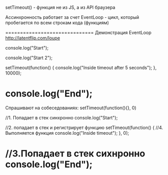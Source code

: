 setTimeout() - функция не из JS, а из API браузера

Ассинхронность работает за счет EventLoop - цикл, который пробегается по всем строкам кода (функциям)

==============================
Демонстрация EventLoop
http://latentflip.com/loupe

console.log("Start");

console.log("Start 2");

setTimeout(function() {
  console.log("Inside timeout after 5 seconds");
}, 10000);

console.log("End");
============================

Спрашивают на собеседованиях:
setTimeout(function(){}, 0)

//1. Попадает в стек синхронно
console.log("Start");

//2. попадает в стек и регистрирует функцию
setTimeout(function() {
  //4. Выполняется функция
  console.log("Inside timeout");
}, 0);

//3.Попадает в стек сихнронно
console.log("End");
===========